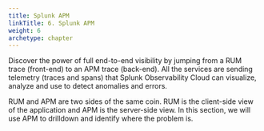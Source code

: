 ```yaml
---
title: Splunk APM
linkTitle: 6. Splunk APM
weight: 6
archetype: chapter
---
```


Discover the power of full end-to-end visibility by jumping from a RUM trace (front-end) to an APM trace (back-end). All the services are sending telemetry (traces and spans) that Splunk Observability Cloud can visualize, analyze and use to detect anomalies and errors.

RUM and APM are two sides of the same coin. RUM is the client-side view of the application and APM is the server-side view. In this section, we will use APM to drilldown and identify where the problem is.
